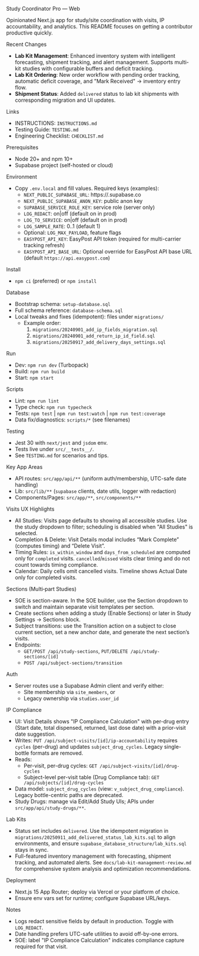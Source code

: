 Study Coordinator Pro — Web

Opinionated Next.js app for study/site coordination with visits, IP accountability, and analytics. This README focuses on getting a contributor productive quickly.

Recent Changes

- **Lab Kit Management**: Enhanced inventory system with intelligent forecasting, shipment tracking, and alert management. Supports multi-kit studies with configurable buffers and deficit tracking.
- **Lab Kit Ordering**: New order workflow with pending order tracking, automatic deficit coverage, and "Mark Received" → inventory entry flow.
- **Shipment Status**: Added `delivered` status to lab kit shipments with corresponding migration and UI updates.

Links

- INSTRUCTIONS: `INSTRUCTIONS.md`
- Testing Guide: `TESTING.md`
- Engineering Checklist: `CHECKLIST.md`

Prerequisites

- Node 20+ and npm 10+
- Supabase project (self-hosted or cloud)

Environment

- Copy `.env.local` and fill values. Required keys (examples):
  - `NEXT_PUBLIC_SUPABASE_URL`: https://<project>.supabase.co
  - `NEXT_PUBLIC_SUPABASE_ANON_KEY`: public anon key
  - `SUPABASE_SERVICE_ROLE_KEY`: service role (server only)
  - `LOG_REDACT`: on|off (default on in prod)
  - `LOG_TO_SERVICE`: on|off (default on in prod)
  - `LOG_SAMPLE_RATE`: 0..1 (default 1)
  - Optional: `LOG_MAX_PAYLOAD`, feature flags
  - `EASYPOST_API_KEY`: EasyPost API token (required for multi-carrier tracking refresh)
  - `EASYPOST_API_BASE_URL`: Optional override for EasyPost API base URL (default `https://api.easypost.com`)

Install

- `npm ci` (preferred) or `npm install`

Database

- Bootstrap schema: `setup-database.sql`
- Full schema reference: `database-schema.sql`
- Local tweaks and fixes (idempotent): files under `migrations/`
  - Example order:
    1) `migrations/20240901_add_ip_fields_migration.sql`
    2) `migrations/20240901_add_return_ip_id_field.sql`
    3) `migrations/20250917_add_delivery_days_settings.sql`

Run

- Dev: `npm run dev` (Turbopack)
- Build: `npm run build`
- Start: `npm start`

Scripts

- Lint: `npm run lint`
- Type check: `npm run typecheck`
- Tests: `npm test` | `npm run test:watch` | `npm run test:coverage`
- Data fix/diagnostics: `scripts/*` (see filenames)

Testing

- Jest 30 with `next/jest` and `jsdom` env.
- Tests live under `src/__tests__/`.
- See `TESTING.md` for scenarios and tips.

Key App Areas

- API routes: `src/app/api/**` (uniform auth/membership, UTC-safe date handling)
- Lib: `src/lib/**` (`supabase` clients, date utils, logger with redaction)
- Components/Pages: `src/app/**`, `src/components/**`

Visits UX Highlights

- All Studies: Visits page defaults to showing all accessible studies. Use the study dropdown to filter; scheduling is disabled when "All Studies" is selected.
- Completion & Delete: Visit Details modal includes “Mark Complete” (computes timing) and “Delete Visit”.
- Timing Rules: `is_within_window` and `days_from_scheduled` are computed only for `completed` visits. `cancelled`/`missed` visits clear timing and do not count towards timing compliance.
- Calendar: Daily cells omit cancelled visits. Timeline shows Actual Date only for completed visits.

Sections (Multi‑part Studies)

- SOE is section-aware. In the SOE builder, use the Section dropdown to switch and maintain separate visit templates per section.
- Create sections when adding a study (Enable Sections) or later in Study Settings → Sections block.
- Subject transitions: use the Transition action on a subject to close current section, set a new anchor date, and generate the next section’s visits.
- Endpoints:
  - `GET/POST /api/study-sections`, `PUT/DELETE /api/study-sections/[id]`
  - `POST /api/subject-sections/transition`

Auth

- Server routes use a Supabase Admin client and verify either:
  - Site membership via `site_members`, or
  - Legacy ownership via `studies.user_id`

IP Compliance

- UI: Visit Details shows "IP Compliance Calculation" with per-drug entry (Start date, total dispensed, returned, last dose date) with a prior-visit date suggestion.
- Writes: `PUT /api/subject-visits/[id]/ip-accountability` requires `cycles` (per-drug) and updates `subject_drug_cycles`. Legacy single-bottle formats are removed.
- Reads:
  - Per-visit, per-drug cycles: `GET /api/subject-visits/[id]/drug-cycles`
  - Subject-level per-visit table (Drug Compliance tab): `GET /api/subjects/[id]/drug-cycles`
- Data model: `subject_drug_cycles` (view: `v_subject_drug_compliance`). Legacy bottle-centric paths are deprecated.
- Study Drugs: manage via Edit/Add Study UIs; APIs under `src/app/api/study-drugs/**`.

Lab Kits

- Status set includes `delivered`. Use the idempotent migration in `migrations/20250911_add_delivered_status_lab_kits.sql` to align environments, and ensure `supabase_database_structure/lab_kits.sql` stays in sync.
- Full-featured inventory management with forecasting, shipment tracking, and automated alerts. See `docs/lab-kit-management-review.md` for comprehensive system analysis and optimization recommendations.

Deployment

- Next.js 15 App Router; deploy via Vercel or your platform of choice.
- Ensure env vars set for runtime; configure Supabase URL/keys.

Notes

- Logs redact sensitive fields by default in production. Toggle with `LOG_REDACT`.
- Date handling prefers UTC-safe utilities to avoid off-by-one errors.
 - SOE: label "IP Compliance Calculation" indicates compliance capture required for that visit.

